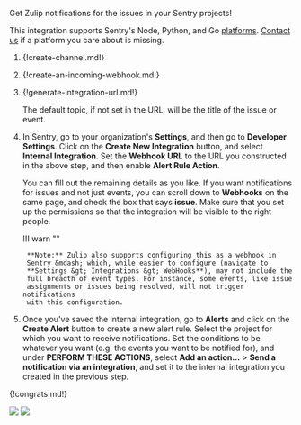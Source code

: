 Get Zulip notifications for the issues in your Sentry projects!

This integration supports Sentry's Node, Python, and Go
[platforms](https://sentry.io/platforms/).  [Contact
us](/help/contact-support) if a platform you care about is missing.

1. {!create-channel.md!}

1. {!create-an-incoming-webhook.md!}

1. {!generate-integration-url.md!}

    The default topic, if not set in the URL, will be the title of the
    issue or event.

1. In Sentry, go to your organization's **Settings**, and then go to
    **Developer Settings**. Click on the **Create New Integration** button,
    and select **Internal Integration**. Set the **Webhook URL** to the URL
    you constructed in the above step, and then enable **Alert Rule
    Action**.

    You can fill out the remaining details as you like. If you want
    notifications for issues and not just events, you can scroll down to
    **Webhooks** on the same page, and check the box that says **issue**.
    Make sure that you set up the permissions so that the integration will
    be visible to the right people.

    !!! warn ""

        **Note:** Zulip also supports configuring this as a webhook in
        Sentry &mdash; which, while easier to configure (navigate to
        **Settings &gt; Integrations &gt; WebHooks**), may not include the
        full breadth of event types. For instance, some events, like issue
        assignments or issues being resolved, will not trigger notifications
        with this configuration.

1. Once you've saved the internal integration, go to **Alerts** and click
    on the **Create Alert** button to create a new alert rule. Select the
    project for which you want to receive notifications. Set the conditions
    to be whatever you want (e.g. the events you want to be notified for),
    and under **PERFORM THESE ACTIONS**, select **Add an action...** &gt;
    **Send a notification via an integration**, and set it to the internal
    integration you created in the previous step.

{!congrats.md!}

![](/static/images/integrations/sentry/001.png)
![](/static/images/integrations/sentry/002.png)
